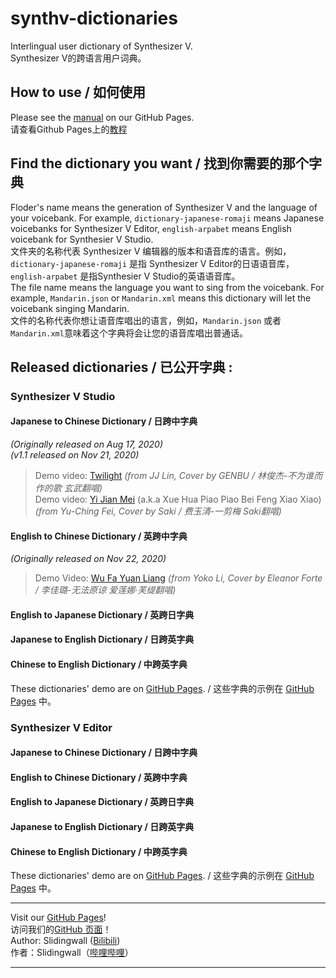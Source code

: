 # synthv-dictionaries
Interlingual user dictionary of Synthesizer V.   
Synthesizer V的跨语言用户词典。

## How to use / 如何使用
Please see the [manual](https://slidingwall.github.io/synthv-dictionaries/manual) on our GitHub Pages.  
请查看Github Pages上的[教程](https://slidingwall.github.io/synthv-dictionaries/manual)
## Find the dictionary you want / 找到你需要的那个字典
Floder's name means the generation of Synthesizer V and the language of your voicebank. For example, `dictionary-japanese-romaji` means Japanese voicebanks for Synthesizer V Editor, `english-arpabet` means English voicebank for Synthesier V Studio.  
文件夹的名称代表 Synthesizer V 编辑器的版本和语音库的语言。例如，`dictionary-japanese-romaji` 是指 Synthesizer V Editor的日语语音库， `english-arpabet` 是指Synthesier V Studio的英语语音库。  
The file name means the language you want to sing from the voicebank. For example, `Mandarin.json` or `Mandarin.xml` means this dictionary will let the voicebank singing Mandarin.  
文件的名称代表你想让语音库唱出的语言，例如，`Mandarin.json` 或者 `Mandarin.xml`意味着这个字典将会让您的语音库唱出普通话。

## Released dictionaries / 已公开字典 :
### Synthesizer V Studio
#### Japanese to Chinese Dictionary / 日跨中字典 
*(Originally released on Aug 17, 2020)*  
*(v1.1 released on Nov 21, 2020)*  
> Demo video: [Twilight](https://www.bilibili.com/video/BV1y54y1U7Re) *(from JJ Lin, Cover by GENBU / 林俊杰-不为谁而作的歌 玄武翻唱)*  
> Demo video: [Yi Jian Mei](https://www.bilibili.com/video/BV1rp4y1v7Hj) (a.k.a Xue Hua Piao Piao Bei Feng Xiao Xiao) *(from Yu-Ching Fei, Cover by Saki / 费玉清-一剪梅 Saki翻唱)*  
#### English to Chinese Dictionary / 英跨中字典 
*(Originally released on Nov 22, 2020)*  
> Demo Video: [Wu Fa Yuan Liang](https://www.bilibili.com/video/BV1Ta4y1x7P7) *(from Yoko Li, Cover by Eleanor Forte / 李佳璐-无法原谅 爱莲娜·芙缇翻唱)*
#### English to Japanese Dictionary / 英跨日字典
#### Japanese to English Dictionary / 日跨英字典  
#### Chinese to English Dictionary / 中跨英字典 
These dictionaries' demo are on [GitHub Pages](https://slidingwall.github.io/synthv-dictionaries/demo.html). / 这些字典的示例在 [GitHub Pages](https://slidingwall.github.io/synthv-dictionaries/demo.html) 中。  
### Synthesizer V Editor
#### Japanese to Chinese Dictionary / 日跨中字典 
#### English to Chinese Dictionary / 英跨中字典 
#### English to Japanese Dictionary / 英跨日字典
#### Japanese to English Dictionary / 日跨英字典  
#### Chinese to English Dictionary / 中跨英字典 
These dictionaries' demo are on [GitHub Pages](https://slidingwall.github.io/synthv-dictionaries/demo.html). / 这些字典的示例在 [GitHub Pages](https://slidingwall.github.io/synthv-dictionaries/demo.html) 中。 
***
Visit our [GitHub Pages](https://slidingwall.github.io/synthv-dictionaries)!  
访问我们的[GitHub 页面](https://slidingwall.github.io/synthv-dictionaries)！  
Author: Slidingwall ([Bilibili](https://space.bilibili.com/141232009))  
作者：Slidingwall（[哔哩哔哩](https://space.bilibili.com/141232009)）  
***
